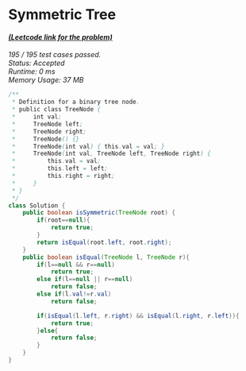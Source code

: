 # **Symmetric Tree**

#### [_(Leetcode link for the problem)_](https://leetcode.com/problems/symmetric-tree/)

_195 / 195 test cases passed.  
Status: Accepted  
Runtime: 0 ms  
Memory Usage: 37 MB_

```java
/**
 * Definition for a binary tree node.
 * public class TreeNode {
 *     int val;
 *     TreeNode left;
 *     TreeNode right;
 *     TreeNode() {}
 *     TreeNode(int val) { this.val = val; }
 *     TreeNode(int val, TreeNode left, TreeNode right) {
 *         this.val = val;
 *         this.left = left;
 *         this.right = right;
 *     }
 * }
 */
class Solution {
    public boolean isSymmetric(TreeNode root) {
        if(root==null){
            return true;
        }
        return isEqual(root.left, root.right);
    }
    public boolean isEqual(TreeNode l, TreeNode r){
        if(l==null && r==null)
            return true;
        else if(l==null || r==null)
            return false;
        else if(l.val!=r.val)
            return false;

        if(isEqual(l.left, r.right) && isEqual(l.right, r.left)){
            return true;
        }else{
            return false;
        }
    }
}
```
